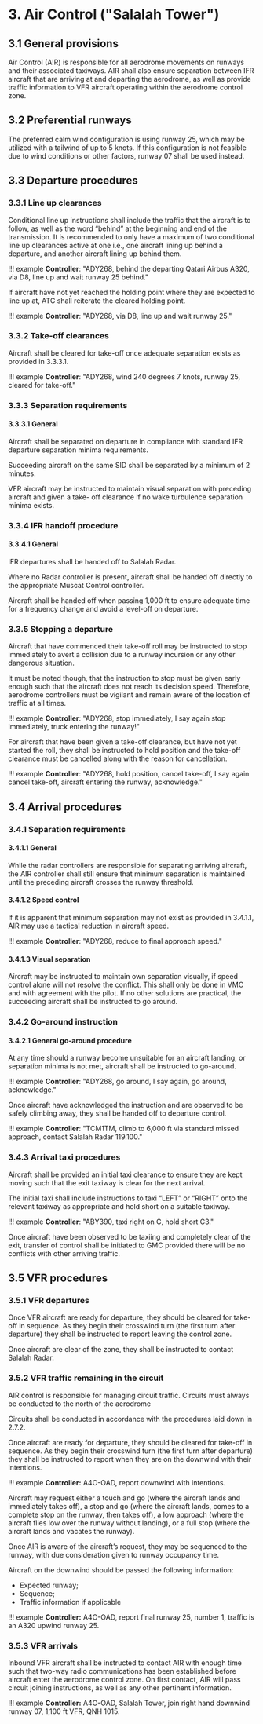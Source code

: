 # 3. Air Control ("Salalah Tower")
## 3.1 General provisions
Air Control (AIR) is responsible for all aerodrome movements on runways and their associated taxiways. AIR shall also ensure separation between IFR aircraft that are arriving at and departing the aerodrome, as well as provide traffic information to VFR aircraft operating within the aerodrome control zone.

## 3.2 Preferential runways
The preferred calm wind configuration is using runway 25, which may be utilized with a tailwind of up to 5 knots. If this configuration is not feasible due to wind conditions or other factors, runway 07 shall be used instead.

## 3.3 Departure procedures
### 3.3.1 Line up clearances
Conditional line up instructions shall include the traffic that the aircraft is to follow, as well as the word “behind” at the beginning and end of the transmission. It is recommended to only have a maximum of two conditional line up clearances active at one i.e., one aircraft lining up behind a departure, and another aircraft lining up behind them.

!!! example
    **Controller**: "ADY268, behind the departing Qatari Airbus A320, via D8, line up and wait runway 25 behind."

If aircraft have not yet reached the holding point where they are expected to line up at, ATC shall reiterate the cleared holding point.

!!! example
    **Controller**: "ADY268, via D8, line up and wait runway 25."

### 3.3.2 Take-off clearances
Aircraft shall be cleared for take-off once adequate separation exists as provided in 3.3.3.1. 

!!! example
    **Controller**: "ADY268, wind 240 degrees 7 knots, runway 25, cleared for take-off."

### 3.3.3 Separation requirements
#### 3.3.3.1 General
Aircraft shall be separated on departure in compliance with standard IFR departure separation minima requirements.

Succeeding aircraft on the same SID shall be separated by a minimum of 2 minutes.

VFR aircraft may be instructed to maintain visual separation with preceding aircraft and given a take- off clearance if no wake turbulence separation minima exists.

### 3.3.4 IFR handoff procedure
#### 3.3.4.1 General
IFR departures shall be handed off to Salalah Radar.

Where no Radar controller is present, aircraft shall be handed off directly to the appropriate Muscat Control controller.

Aircraft shall be handed off when passing 1,000 ft to ensure adequate time for a frequency change and avoid a level-off on departure.

### 3.3.5 Stopping a departure
Aircraft that have commenced their take-off roll may be instructed to stop immediately to avert a collision due to a runway incursion or any other dangerous situation. 

It must be noted though, that the instruction to stop must be given early enough such that the aircraft does not reach its decision speed. Therefore, aerodrome controllers must be vigilant and remain aware of the location of traffic at all times.

!!! example
    **Controller**: "ADY268, stop immediately, I say again stop immediately, truck entering the runway!"

For aircraft that have been given a take-off clearance, but have not yet started the roll, they shall be instructed to hold position and the take-off clearance must be cancelled along with the reason for cancellation.

!!! example
    **Controller**: "ADY268, hold position, cancel take-off, I say again cancel take-off, aircraft entering the runway, acknowledge."

## 3.4 Arrival procedures
### 3.4.1 Separation requirements
#### 3.4.1.1 General
While the radar controllers are responsible for separating arriving aircraft, the AIR controller shall still ensure that minimum separation is maintained until the preceding aircraft crosses the runway threshold. 

#### 3.4.1.2 Speed control
If it is apparent that minimum separation may not exist as provided in 3.4.1.1, AIR may use a tactical reduction in aircraft speed.

!!! example
    **Controller**: "ADY268, reduce to final approach speed."

#### 3.4.1.3 Visual separation
Aircraft may be instructed to maintain own separation visually, if speed control alone will not resolve the conflict. This shall only be done in VMC and with agreement with the pilot. If no other solutions are practical, the succeeding aircraft shall be instructed to go around.

### 3.4.2 Go-around instruction
#### 3.4.2.1 General go-around procedure
At any time should a runway become unsuitable for an aircraft landing, or separation minima is not met, aircraft shall be instructed to go-around.

!!! example
    **Controller**: "ADY268, go around, I say again, go around, acknowledge."

Once aircraft have acknowledged the instruction and are observed to be safely climbing away, they shall be handed off to departure control.

!!! example
    **Controller**: "TCM1TM, climb to 6,000 ft via standard missed approach, contact Salalah Radar 119.100."

### 3.4.3 Arrival taxi procedures
Aircraft shall be provided an initial taxi clearance to ensure they are kept moving such that the exit taxiway is clear for the next arrival.

The initial taxi shall include instructions to taxi “LEFT” or “RIGHT” onto the relevant taxiway as appropriate and hold short on a suitable taxiway.

!!! example
    **Controller**: "ABY390, taxi right on C, hold short C3."

Once aircraft have been observed to be taxiing and completely clear of the exit, transfer of control shall be initiated to GMC provided there will be no conflicts with other arriving traffic.

## 3.5 VFR procedures
### 3.5.1 VFR departures
Once VFR aircraft are ready for departure, they should be cleared for take-off in sequence. As they begin their crosswind turn (the first turn after departure) they shall be instructed to report leaving the control zone.

Once aircraft are clear of the zone, they shall be instructed to contact Salalah Radar.

### 3.5.2 VFR traffic remaining in the circuit
AIR control is responsible for managing circuit traffic. Circuits must always be conducted to the north of the aerodrome

Circuits shall be conducted in accordance with the procedures laid down in 2.7.2.

Once aircraft are ready for departure, they should be cleared for take-off in sequence. As they begin their crosswind turn (the first turn after departure) they shall be instructed to report when they are on the downwind with their intentions. 

!!! example
      **Controller:** A4O-OAD, report downwind with intentions.

Aircraft may request either a touch and go (where the aircraft lands and immediately takes off), a stop and go (where the aircraft lands, comes to a complete stop on the runway, then takes off), a low approach (where the aircraft flies low over the runway without landing), or a full stop (where the aircraft lands and vacates the runway).

Once AIR is aware of the aircraft’s request, they may be sequenced to the runway, with due consideration given to runway occupancy time. 

Aircraft on the downwind should be passed the following information: 
- Expected runway;
- Sequence; 
- Traffic information if applicable

!!! example
      **Controller:** A4O-OAD, report final runway 25, number 1, traffic is an A320 upwind runway 25.

### 3.5.3 VFR arrivals
Inbound VFR aircraft shall be instructed to contact AIR with enough time such that two-way radio communications has been established before aircraft enter the aerodrome control zone. On first contact, AIR will pass circuit joining instructions, as well as any other pertinent information. 

!!! example
      **Controller:** A4O-OAD, Salalah Tower, join right hand downwind runway 07, 1,100 ft VFR, QNH 1015.